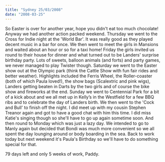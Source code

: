 ```yaml
---
title: "Sydney 25/03/2008"
date: "2008-03-25"
---
```

So Easter is over for another year, hope you didn't eat too much chocolate! Anyway we had another action packed weekend. Thursday we went to the Cross for Indie night at the 'World Bar'. It was really good as they played decent music in a bar for once. We then went to meet the girls in Mansions and waited about an hour or so for a taxi home! Friday the girls invited us round to their house for dinner and what turned out to be Landers' surprise birthday party. Lots of sweets, balloon animals (and forts) and party games, we never managed to play Twister though. Saturday we went to the Easter show out at the Olympic park (think the Cattle Show with fun fair rides and better weather). Highlights included the Ferris Wheel, the Roller-coaster (both of which Paula loved!), the show bags (Scalextric and pink wigs), Landers getting beaten in Darts by the two girls and of course the bike show and fireworks at the end. Sunday we went to Centennial Park for a bit of a kick about and we all met up in Kelly’s in the Westfield for a few BBQ ribs and to celebrate the day of Landers birth. We then went to the 'Cock and Bull' to finish off the night. I did meet up with my cousin Stephen Treanor again and got to have a good chat with him this time. I did miss Katie's singing though so she'll have to go up again sometime soon. And then round to Monday which was just a lazy day. We intended to go to Manly again but decided that Bondi was much more convenient so we all spent the day lounging around or body boarding in the sea. Back to work today but next weekend it's Paula's Birthday so we'll have to do something special for that.

79 days left and only 5 weeks of work,
Paddy.